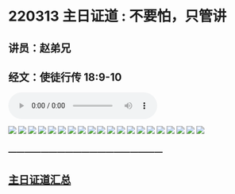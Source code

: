 # 220313 主日证道 : 不要怕，只管讲
## 讲员：赵弟兄
## 经文：使徒行传 18:9-10

<audio controls src="./220313.mp3"></audio>

![](1.jpg)
![](2.jpg)
![](3.jpg)
![](4.jpg)
![](5.jpg)
![](6.jpg)
![](7.jpg)
![](8.jpg)
![](9.jpg)
![](10.jpg)
![](11.jpg)
![](12.jpg)
![](13.jpg)
![](14.jpg)
![](15.jpg)
![](16.jpg)
![](17.jpg)
![](18.jpg)
![](19.jpg)
![](20.jpg)


### ———————————————————

## [主日证道汇总](https://nccchurch.github.io/Sermons/)
